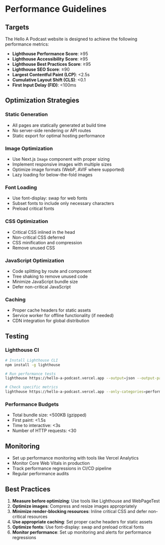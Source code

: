# Performance Guidelines

## Targets

The Hello A Podcast website is designed to achieve the following performance metrics:

- **Lighthouse Performance Score**: ≥95
- **Lighthouse Accessibility Score**: ≥95
- **Lighthouse Best Practices Score**: ≥95
- **Lighthouse SEO Score**: ≥90
- **Largest Contentful Paint (LCP)**: <2.5s
- **Cumulative Layout Shift (CLS)**: <0.1
- **First Input Delay (FID)**: <100ms

## Optimization Strategies

### Static Generation
- All pages are statically generated at build time
- No server-side rendering or API routes
- Static export for optimal hosting performance

### Image Optimization
- Use Next.js `Image` component with proper sizing
- Implement responsive images with multiple sizes
- Optimize image formats (WebP, AVIF where supported)
- Lazy loading for below-the-fold images

### Font Loading
- Use font-display: swap for web fonts
- Subset fonts to include only necessary characters
- Preload critical fonts

### CSS Optimization
- Critical CSS inlined in the head
- Non-critical CSS deferred
- CSS minification and compression
- Remove unused CSS

### JavaScript Optimization
- Code splitting by route and component
- Tree shaking to remove unused code
- Minimize JavaScript bundle size
- Defer non-critical JavaScript

### Caching
- Proper cache headers for static assets
- Service worker for offline functionality (if needed)
- CDN integration for global distribution

## Testing

### Lighthouse CI
```bash
# Install Lighthouse CLI
npm install -g lighthouse

# Run performance tests
lighthouse https://hello-a-podcast.vercel.app --output=json --output-path=./lighthouse-report.json

# Check specific metrics
lighthouse https://hello-a-podcast.vercel.app --only-categories=performance,accessibility,best-practices
```

### Performance Budgets
- Total bundle size: <500KB (gzipped)
- First paint: <1.5s
- Time to interactive: <3s
- Number of HTTP requests: <30

## Monitoring

- Set up performance monitoring with tools like Vercel Analytics
- Monitor Core Web Vitals in production
- Track performance regressions in CI/CD pipeline
- Regular performance audits

## Best Practices

1. **Measure before optimizing**: Use tools like Lighthouse and WebPageTest
2. **Optimize images**: Compress and resize images appropriately
3. **Minimize render-blocking resources**: Inline critical CSS and defer non-critical resources
4. **Use appropriate caching**: Set proper cache headers for static assets
5. **Optimize fonts**: Use font-display: swap and preload critical fonts
6. **Monitor performance**: Set up monitoring and alerts for performance regressions

